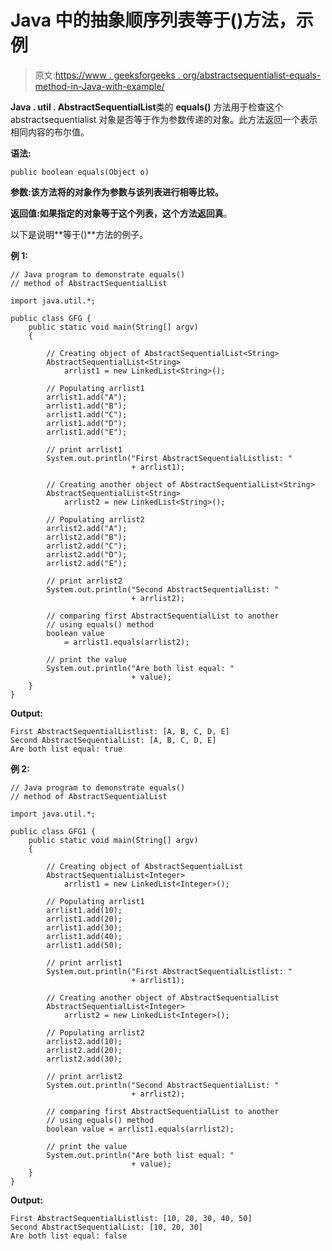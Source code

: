 # Java 中的抽象顺序列表等于()方法，示例

> 原文:[https://www . geeksforgeeks . org/abstractsequentialist-equals-method-in-Java-with-example/](https://www.geeksforgeeks.org/abstractsequentiallist-equals-method-in-java-with-example/)

**Java . util . AbstractSequentialList**类的 **equals()** 方法用于检查这个 abstractsequentialist 对象是否等于作为参数传递的对象。此方法返回一个表示相同内容的布尔值。

**语法:**

```
public boolean equals(Object o)
```

**参数:**该方法将的**对象作为参数与该列表进行相等比较。**

**返回值:**如果指定的对象等于这个列表，这个方法返回**真**。

以下是说明**等于()**方法的例子。

**例 1:**

```
// Java program to demonstrate equals()
// method of AbstractSequentialList

import java.util.*;

public class GFG {
    public static void main(String[] argv)
    {

        // Creating object of AbstractSequentialList<String>
        AbstractSequentialList<String>
            arrlist1 = new LinkedList<String>();

        // Populating arrlist1
        arrlist1.add("A");
        arrlist1.add("B");
        arrlist1.add("C");
        arrlist1.add("D");
        arrlist1.add("E");

        // print arrlist1
        System.out.println("First AbstractSequentialListlist: "
                           + arrlist1);

        // Creating another object of AbstractSequentialList<String>
        AbstractSequentialList<String>
            arrlist2 = new LinkedList<String>();

        // Populating arrlist2
        arrlist2.add("A");
        arrlist2.add("B");
        arrlist2.add("C");
        arrlist2.add("D");
        arrlist2.add("E");

        // print arrlist2
        System.out.println("Second AbstractSequentialList: "
                           + arrlist2);

        // comparing first AbstractSequentialList to another
        // using equals() method
        boolean value
            = arrlist1.equals(arrlist2);

        // print the value
        System.out.println("Are both list equal: "
                           + value);
    }
}
```

**Output:**

```
First AbstractSequentialListlist: [A, B, C, D, E]
Second AbstractSequentialList: [A, B, C, D, E]
Are both list equal: true

```

**例 2:**

```
// Java program to demonstrate equals()
// method of AbstractSequentialList

import java.util.*;

public class GFG1 {
    public static void main(String[] argv)
    {

        // Creating object of AbstractSequentialList
        AbstractSequentialList<Integer>
            arrlist1 = new LinkedList<Integer>();

        // Populating arrlist1
        arrlist1.add(10);
        arrlist1.add(20);
        arrlist1.add(30);
        arrlist1.add(40);
        arrlist1.add(50);

        // print arrlist1
        System.out.println("First AbstractSequentialListlist: "
                           + arrlist1);

        // Creating another object of AbstractSequentialList
        AbstractSequentialList<Integer>
            arrlist2 = new LinkedList<Integer>();

        // Populating arrlist2
        arrlist2.add(10);
        arrlist2.add(20);
        arrlist2.add(30);

        // print arrlist2
        System.out.println("Second AbstractSequentialList: "
                           + arrlist2);

        // comparing first AbstractSequentialList to another
        // using equals() method
        boolean value = arrlist1.equals(arrlist2);

        // print the value
        System.out.println("Are both list equal: "
                           + value);
    }
}
```

**Output:**

```
First AbstractSequentialListlist: [10, 20, 30, 40, 50]
Second AbstractSequentialList: [10, 20, 30]
Are both list equal: false

```